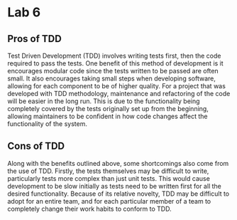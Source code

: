 # Lab 6

## Pros of TDD
Test Driven Development (TDD) involves writing tests first, then the code required to pass the tests. One benefit of this method of development is it encourages modular code since the tests written to be passed are often small. It also encourages taking small steps when developing software, allowing for each component to be of higher quality. For a project that was developed with TDD methodology, maintenance and refactoring of the code will be easier in the long run. This is due to the functionality being completely covered by the tests originally set up from the beginning, allowing maintainers to be confident in how code changes affect the functionality of the system.

## Cons of TDD
Along with the benefits outlined above, some shortcomings also come from the use of TDD. Firstly, the tests themselves may be difficult to write, particularly tests more complex than just unit tests. This would cause development to be slow initially as tests need to be written first for all the desired functionality. Because of its relative novelty, TDD may be difficult to adopt for an entire team, and for each particular member of a team to completely change their work habits to conform to TDD.
